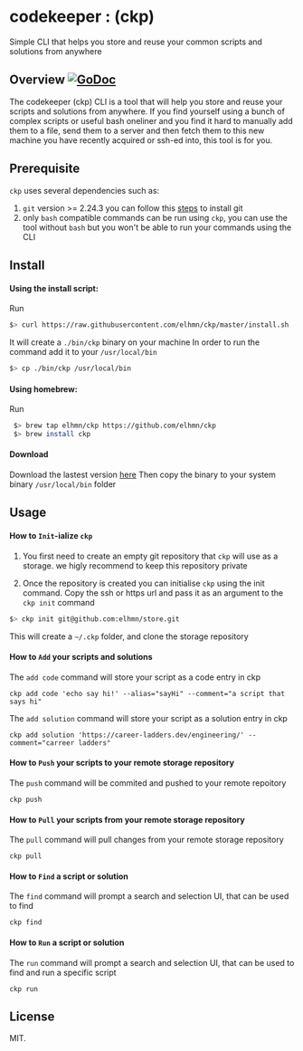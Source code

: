 # codekeeper : (ckp)
Simple CLI that helps you store and reuse your common scripts and solutions from anywhere

## Overview [![GoDoc](https://godoc.org/github.com/elhmn/codekeeper?status.svg)](https://godoc.org/github.com/elhmn/ckp)

The codekeeper (ckp) CLI is a tool that will help you store and reuse your scripts and solutions from anywhere.
If you find yourself using a bunch of complex scripts or useful bash oneliner and you find it hard to manually add them to a file, send them to a server and then fetch them to this new machine you have recently acquired or ssh-ed into, this tool is for you.

## Prerequisite
`ckp` uses several dependencies such as:
1. `git` version >= 2.24.3 you can follow this [steps](https://git-scm.com/book/en/v2/Getting-Started-Installing-Git) to install git
2. only `bash` compatible commands can be run using `ckp`, you can use the tool without `bash` but you won't be able to run your commands using the CLI

## Install

#### Using the install script:

Run
```sh
$> curl https://raw.githubusercontent.com/elhmn/ckp/master/install.sh | bash
```
It will create a `./bin/ckp` binary on your machine
In order to run the command add it to your `/usr/local/bin`
```sh
$> cp ./bin/ckp /usr/local/bin
```

#### Using homebrew:

Run
```sh
 $> brew tap elhmn/ckp https://github.com/elhmn/ckp
 $> brew install ckp
```

#### Download

Download the lastest version [here](https://github.com/elhmn/ckp/releases)
Then copy the binary to your system binary `/usr/local/bin` folder


## Usage

#### How to `Init`-ialize `ckp`

1. You first need to create an empty git repository that `ckp` will use as a storage. we higly recommend to keep this repository private

2. Once the repository is created you can initialise `ckp` using the init command.
    Copy the ssh or https url and pass it as an argument to the `ckp init` command

```sh
$> ckp init git@github.com:elhmn/store.git
```

This will create a `~/.ckp` folder, and clone the storage repository

#### How to `Add` your scripts and solutions

The `add code` command will store your script as a code entry in ckp

```
ckp add code 'echo say hi!' --alias="sayHi" --comment="a script that says hi"
```

The `add solution` command will store your script as a solution entry in ckp

```
ckp add solution 'https://career-ladders.dev/engineering/' --comment="carreer ladders"
```

#### How to `Push` your scripts to your remote storage repository

The `push` command will be commited and pushed to your remote repoitory

```
ckp push
```

#### How to `Pull` your scripts from your remote storage repository

The `pull` command will pull changes from your remote storage repository

```
ckp pull
```

#### How to `Find` a script or solution

The `find` command will prompt a search and selection UI, that can be used to find

```
ckp find
```

#### How to `Run` a script or solution

The `run` command will prompt a search and selection UI, that can be used to find and run a specific script

```
ckp run
```


## License

MIT.
